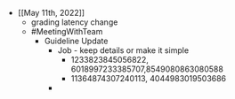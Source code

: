 - [[May 11th, 2022]]
	- grading latency change
	- #MeetingWithTeam
		- Guideline Update
			- Job - keep details or make it simple
				- 1233823845056822, 6018997233385707,8549080863080588
				- 11364874307240113, 4044983019503686
			-